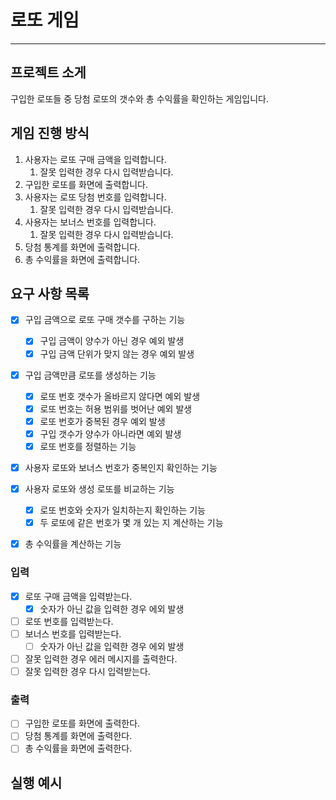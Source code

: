 # 로또 게임

---

## 프로젝트 소게

구입한 로또들 중 당첨 로또의 갯수와 총 수익률을 확인하는 게임입니다.

## 게임 진행 방식

1. 사용자는 로또 구매 금액을 입력합니다.
    1. 잘못 입력한 경우 다시 입력받습니다.
2. 구입한 로또를 화면에 출력합니다.
3. 사용자는 로또 당첨 번호를 입력합니다.
    1. 잘못 입력한 경우 다시 입력받습니다.
4. 사용자는 보너스 번호를 입력합니다.
    1. 잘못 입력한 경우 다시 입력받습니다.
5. 당첨 통계를 화면에 출력합니다.
6. 총 수익률을 화면에 출력합니다.

## 요구 사항 목록

- [x] 구입 금액으로 로또 구매 갯수를 구하는 기능
    - [x] 구입 금액이 양수가 아닌 경우 예외 발생
    - [x] 구입 금액 단위가 맞지 않는 경우 예외 발생

- [x] 구입 금액만큼 로또를 생성하는 기능
    - [x] 로또 번호 갯수가 올바르지 않다면 예외 발생
    - [x] 로또 번호는 허용 범위를 벗어난 예외 발생
    - [x] 로또 번호가 중복된 경우 예외 발생
    - [x] 구입 갯수가 양수가 아니라면 예외 발생
    - [x] 로또 번호를 정렬하는 기능

- [x] 사용자 로또와 보너스 번호가 중복인지 확인하는 기능

- [x] 사용자 로또와 생성 로또를 비교하는 기능
    - [x] 로또 번호와 숫자가 일치하는지 확인하는 기능
    - [x] 두 로또에 같은 번호가 몇 개 있는 지 계산하는 기능

- [x] 총 수익률을 계산하는 기능

### 입력

- [x] 로또 구매 금액을 입력받는다.
    - [x] 숫자가 아닌 값을 입력한 경우 에외 발생
- [ ] 로또 번호를 입력받는다.
- [ ] 보너스 번호를 입력받는다.
    - [ ] 숫자가 아닌 값을 입력한 경우 에외 발생
- [ ] 잘못 입력한 경우 에러 메시지를 출력한다.
- [ ] 잘못 입력한 경우 다시 입력받는다.

### 출력

- [ ] 구입한 로또를 화면에 출력한다.
- [ ] 당첨 통계를 화면에 출력한다.
- [ ] 총 수익률을 화면에 출력한다.

## 실행 예시
